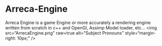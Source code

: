 # Arreca-Engine
Arreca Engine is a game Engine or more accurately a rendering engine written from scratch in c++ and OpenGl, Assimp Model loader, etc...
<img
src=“ArrecaEngine.png”
raw=true
alt=“Subject Pronouns”
style=“margin-right: 10px;”
/>
